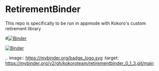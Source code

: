 # RetirementBinder
This repo is specifically to be run in appmode with Kokoro's custom retirement library

#[![Binder](https://mybinder.org/badge.svg)](https://mybinder.org/v2/gh/pstrito/RetirementBinder.git/main?urlpath=%2Fapps%2FRetirementGme.ipynb)

[![Binder](https://mybinder.org/badge_logo.svg)](https://mybinder.org/v2/gh/kokoroteam/retirementbinder_0_1_3.git/main?urlpath=%2Fapps%2FRetirementGme.ipynb)
 
 .. image:: https://mybinder.org/badge_logo.svg
 :target: https://mybinder.org/v2/gh/kokoroteam/retirementbinder_0_1_3.git/main
 
